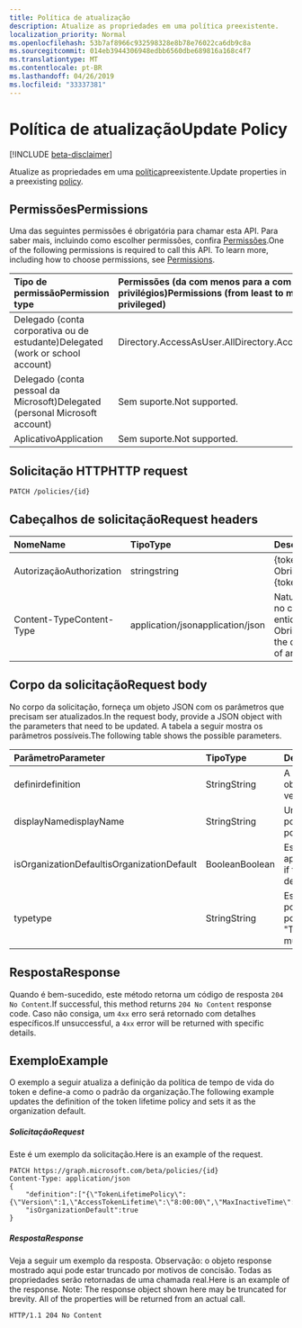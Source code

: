 ```yaml
---
title: Política de atualização
description: Atualize as propriedades em uma política preexistente.
localization_priority: Normal
ms.openlocfilehash: 53b7af8966c932598328e8b78e76022ca6db9c8a
ms.sourcegitcommit: 014eb3944306948edbb6560dbe689816a168c4f7
ms.translationtype: MT
ms.contentlocale: pt-BR
ms.lasthandoff: 04/26/2019
ms.locfileid: "33337381"
---
```

# <a name="update-policy"></a><span data-ttu-id="0c9df-103">Política de atualização</span><span class="sxs-lookup"><span data-stu-id="0c9df-103">Update Policy</span></span>

[!INCLUDE [beta-disclaimer](../../includes/beta-disclaimer.md)]

<span data-ttu-id="0c9df-104">Atualize as propriedades em uma [política](../resources/policy.md)preexistente.</span><span class="sxs-lookup"><span data-stu-id="0c9df-104">Update properties in a preexisting [policy](../resources/policy.md).</span></span>

## <a name="permissions"></a><span data-ttu-id="0c9df-105">Permissões</span><span class="sxs-lookup"><span data-stu-id="0c9df-105">Permissions</span></span>
<span data-ttu-id="0c9df-p101">Uma das seguintes permissões é obrigatória para chamar esta API. Para saber mais, incluindo como escolher permissões, confira [Permissões](/graph/permissions-reference).</span><span class="sxs-lookup"><span data-stu-id="0c9df-p101">One of the following permissions is required to call this API. To learn more, including how to choose permissions, see [Permissions](/graph/permissions-reference).</span></span>

|<span data-ttu-id="0c9df-108">Tipo de permissão</span><span class="sxs-lookup"><span data-stu-id="0c9df-108">Permission type</span></span>      | <span data-ttu-id="0c9df-109">Permissões (da com menos para a com mais privilégios)</span><span class="sxs-lookup"><span data-stu-id="0c9df-109">Permissions (from least to most privileged)</span></span>              |
|:--------------------|:---------------------------------------------------------|
|<span data-ttu-id="0c9df-110">Delegado (conta corporativa ou de estudante)</span><span class="sxs-lookup"><span data-stu-id="0c9df-110">Delegated (work or school account)</span></span> | <span data-ttu-id="0c9df-111">Directory.AccessAsUser.All</span><span class="sxs-lookup"><span data-stu-id="0c9df-111">Directory.AccessAsUser.All</span></span>    |
|<span data-ttu-id="0c9df-112">Delegado (conta pessoal da Microsoft)</span><span class="sxs-lookup"><span data-stu-id="0c9df-112">Delegated (personal Microsoft account)</span></span> | <span data-ttu-id="0c9df-113">Sem suporte.</span><span class="sxs-lookup"><span data-stu-id="0c9df-113">Not supported.</span></span>    |
|<span data-ttu-id="0c9df-114">Aplicativo</span><span class="sxs-lookup"><span data-stu-id="0c9df-114">Application</span></span> | <span data-ttu-id="0c9df-115">Sem suporte.</span><span class="sxs-lookup"><span data-stu-id="0c9df-115">Not supported.</span></span> |

## <a name="http-request"></a><span data-ttu-id="0c9df-116">Solicitação HTTP</span><span class="sxs-lookup"><span data-stu-id="0c9df-116">HTTP request</span></span>

```http
PATCH /policies/{id}
```
## <a name="request-headers"></a><span data-ttu-id="0c9df-117">Cabeçalhos de solicitação</span><span class="sxs-lookup"><span data-stu-id="0c9df-117">Request headers</span></span>
| <span data-ttu-id="0c9df-118">Nome</span><span class="sxs-lookup"><span data-stu-id="0c9df-118">Name</span></span>       | <span data-ttu-id="0c9df-119">Tipo</span><span class="sxs-lookup"><span data-stu-id="0c9df-119">Type</span></span> | <span data-ttu-id="0c9df-120">Descrição</span><span class="sxs-lookup"><span data-stu-id="0c9df-120">Description</span></span>|
|:---------------|:--------|:----------|
| <span data-ttu-id="0c9df-121">Autorização</span><span class="sxs-lookup"><span data-stu-id="0c9df-121">Authorization</span></span>  | <span data-ttu-id="0c9df-122">string</span><span class="sxs-lookup"><span data-stu-id="0c9df-122">string</span></span>  | <span data-ttu-id="0c9df-p102">{token} de portador. Obrigatório.</span><span class="sxs-lookup"><span data-stu-id="0c9df-p102">Bearer {token}. Required.</span></span> |
| <span data-ttu-id="0c9df-125">Content-Type</span><span class="sxs-lookup"><span data-stu-id="0c9df-125">Content-Type</span></span> | <span data-ttu-id="0c9df-126">application/json</span><span class="sxs-lookup"><span data-stu-id="0c9df-126">application/json</span></span>  | <span data-ttu-id="0c9df-p103">Natureza dos dados no corpo de uma entidade. Obrigatório.</span><span class="sxs-lookup"><span data-stu-id="0c9df-p103">Nature of the data in the body of an entity. Required.</span></span> |

## <a name="request-body"></a><span data-ttu-id="0c9df-129">Corpo da solicitação</span><span class="sxs-lookup"><span data-stu-id="0c9df-129">Request body</span></span>
<span data-ttu-id="0c9df-130">No corpo da solicitação, forneça um objeto JSON com os parâmetros que precisam ser atualizados.</span><span class="sxs-lookup"><span data-stu-id="0c9df-130">In the request body, provide a JSON object with the parameters that need to be updated.</span></span> <span data-ttu-id="0c9df-131">A tabela a seguir mostra os parâmetros possíveis.</span><span class="sxs-lookup"><span data-stu-id="0c9df-131">The following table shows the possible parameters.</span></span>

| <span data-ttu-id="0c9df-132">Parâmetro</span><span class="sxs-lookup"><span data-stu-id="0c9df-132">Parameter</span></span>    | <span data-ttu-id="0c9df-133">Tipo</span><span class="sxs-lookup"><span data-stu-id="0c9df-133">Type</span></span>   |<span data-ttu-id="0c9df-134">Descrição</span><span class="sxs-lookup"><span data-stu-id="0c9df-134">Description</span></span>|
|:---------------|:--------|:----------|
|<span data-ttu-id="0c9df-135">definir</span><span class="sxs-lookup"><span data-stu-id="0c9df-135">definition</span></span>|<span data-ttu-id="0c9df-136">String</span><span class="sxs-lookup"><span data-stu-id="0c9df-136">String</span></span>|<span data-ttu-id="0c9df-137">A versão do em formato do objeto [Policy](../resources/policy.md) .</span><span class="sxs-lookup"><span data-stu-id="0c9df-137">The stringified version of the [policy](../resources/policy.md) object.</span></span>|
|<span data-ttu-id="0c9df-138">displayName</span><span class="sxs-lookup"><span data-stu-id="0c9df-138">displayName</span></span>|<span data-ttu-id="0c9df-139">String</span><span class="sxs-lookup"><span data-stu-id="0c9df-139">String</span></span>|<span data-ttu-id="0c9df-140">Um nome personalizado para a política.</span><span class="sxs-lookup"><span data-stu-id="0c9df-140">A custom name for the policy.</span></span>|
|<span data-ttu-id="0c9df-141">isOrganizationDefault</span><span class="sxs-lookup"><span data-stu-id="0c9df-141">isOrganizationDefault</span></span>|<span data-ttu-id="0c9df-142">Boolean</span><span class="sxs-lookup"><span data-stu-id="0c9df-142">Boolean</span></span>|<span data-ttu-id="0c9df-143">Especifica se essa política é aplicada por padrão.</span><span class="sxs-lookup"><span data-stu-id="0c9df-143">Specifies if this policy is applied by default.</span></span>|
|<span data-ttu-id="0c9df-144">type</span><span class="sxs-lookup"><span data-stu-id="0c9df-144">type</span></span>|<span data-ttu-id="0c9df-145">String</span><span class="sxs-lookup"><span data-stu-id="0c9df-145">String</span></span>|<span data-ttu-id="0c9df-146">Especifica o tipo de política.</span><span class="sxs-lookup"><span data-stu-id="0c9df-146">Specifies the type of policy.</span></span> <span data-ttu-id="0c9df-147">No momento, deve ser "TokenLifetimePolicy"</span><span class="sxs-lookup"><span data-stu-id="0c9df-147">Currently must be "TokenLifetimePolicy"</span></span>|

## <a name="response"></a><span data-ttu-id="0c9df-148">Resposta</span><span class="sxs-lookup"><span data-stu-id="0c9df-148">Response</span></span>

<span data-ttu-id="0c9df-149">Quando é bem-sucedido, este método retorna um código de resposta `204 No Content`.</span><span class="sxs-lookup"><span data-stu-id="0c9df-149">If successful, this method returns `204 No Content` response code.</span></span> <span data-ttu-id="0c9df-150">Caso não consiga, um `4xx` erro será retornado com detalhes específicos.</span><span class="sxs-lookup"><span data-stu-id="0c9df-150">If unsuccessful, a `4xx` error will be returned with specific details.</span></span>

## <a name="example"></a><span data-ttu-id="0c9df-151">Exemplo</span><span class="sxs-lookup"><span data-stu-id="0c9df-151">Example</span></span>
<span data-ttu-id="0c9df-152">O exemplo a seguir atualiza a definição da política de tempo de vida do token e define-a como o padrão da organização.</span><span class="sxs-lookup"><span data-stu-id="0c9df-152">The following example updates the definition of the token lifetime policy and sets it as the organization default.</span></span>

##### <a name="request"></a><span data-ttu-id="0c9df-153">Solicitação</span><span class="sxs-lookup"><span data-stu-id="0c9df-153">Request</span></span>
<span data-ttu-id="0c9df-154">Este é um exemplo da solicitação.</span><span class="sxs-lookup"><span data-stu-id="0c9df-154">Here is an example of the request.</span></span>

```http
PATCH https://graph.microsoft.com/beta/policies/{id}
Content-Type: application/json
{
    "definition":["{\"TokenLifetimePolicy\":{\"Version\":1,\"AccessTokenLifetime\":\"8:00:00\",\"MaxInactiveTime\":\"20:00:00\",}}"],
    "isOrganizationDefault":true
}
```

##### <a name="response"></a><span data-ttu-id="0c9df-155">Resposta</span><span class="sxs-lookup"><span data-stu-id="0c9df-155">Response</span></span>
<span data-ttu-id="0c9df-p107">Veja a seguir um exemplo da resposta. Observação: o objeto response mostrado aqui pode estar truncado por motivos de concisão. Todas as propriedades serão retornadas de uma chamada real.</span><span class="sxs-lookup"><span data-stu-id="0c9df-p107">Here is an example of the response. Note: The response object shown here may be truncated for brevity. All of the properties will be returned from an actual call.</span></span>

```http
HTTP/1.1 204 No Content
```
